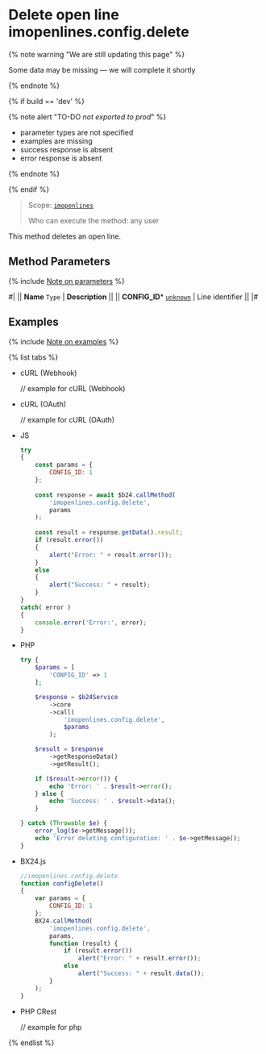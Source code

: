 # Delete open line imopenlines.config.delete

{% note warning "We are still updating this page" %}

Some data may be missing — we will complete it shortly

{% endnote %}

{% if build == 'dev' %}

{% note alert "TO-DO _not exported to prod_" %}

- parameter types are not specified
- examples are missing
- success response is absent
- error response is absent

{% endnote %}

{% endif %}

> Scope: [`imopenlines`](../../scopes/permissions.md)
>
> Who can execute the method: any user

This method deletes an open line.

## Method Parameters

{% include [Note on parameters](../../../_includes/required.md) %}

#|
|| **Name**
`Type` | **Description** ||
|| **CONFIG_ID***
[`unknown`](../../data-types.md) | Line identifier ||
|#

## Examples

{% include [Note on examples](../../../_includes/examples.md) %}

{% list tabs %}

- cURL (Webhook)

    // example for cURL (Webhook)

- cURL (OAuth)

    // example for cURL (OAuth)

- JS


    ```js
    try
    {
    	const params = {
    		CONFIG_ID: 1
    	};
    	
    	const response = await $b24.callMethod(
    		'imopenlines.config.delete',
    		params
    	);
    	
    	const result = response.getData().result;
    	if (result.error())
    	{
    		alert("Error: " + result.error());
    	}
    	else
    	{
    		alert("Success: " + result);
    	}
    }
    catch( error )
    {
    	console.error('Error:', error);
    }
    ```

- PHP


    ```php
    try {
        $params = [
            'CONFIG_ID' => 1
        ];
    
        $response = $b24Service
            ->core
            ->call(
                'imopenlines.config.delete',
                $params
            );
    
        $result = $response
            ->getResponseData()
            ->getResult();
    
        if ($result->error()) {
            echo 'Error: ' . $result->error();
        } else {
            echo 'Success: ' . $result->data();
        }
    
    } catch (Throwable $e) {
        error_log($e->getMessage());
        echo 'Error deleting configuration: ' . $e->getMessage();
    }
    ```

- BX24.js

    ```js
    //imopenlines.config.delete
    function configDelete()
    {
        var params = {
            CONFIG_ID: 1
        };
        BX24.callMethod(
            'imopenlines.config.delete',
            params,
            function (result) {
                if (result.error())
                    alert("Error: " + result.error());
                else
                    alert("Success: " + result.data());
            }
        );
    }
    ```

- PHP CRest

    // example for php

{% endlist %}